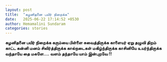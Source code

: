 ```yaml
---
layout: post
title:  "கழனிதனை பயிர் நிறைக்க"
date:   2025-06-22 17:14:52 +0530
author: Hemamalini Sundaram
categories: stories
---
```


**கழனிதனை பயிர் நிறைக்க கரும்யை பிள்ளை சுவைத்திருக்க காளையர் ஏறு தழுவி திறம்
காட்ட கன்னி மனம் சிலிர்த்திருக்க கால்நடைகள் மகிழ்ந்திருக்க காசினியே உயர்ந்திருக்க
வந்தாயே தை மகளே\.... வளம் தந்தாயே யாம் இன்புறவே !!**
